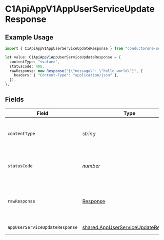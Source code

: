 # C1ApiAppV1AppUserServiceUpdateResponse

## Example Usage

```typescript
import { C1ApiAppV1AppUserServiceUpdateResponse } from "conductorone-sdk-typescript/sdk/models/operations";

let value: C1ApiAppV1AppUserServiceUpdateResponse = {
  contentType: "<value>",
  statusCode: 408,
  rawResponse: new Response("{\"message\": \"hello world\"}", {
    headers: { "Content-Type": "application/json" },
  }),
};
```

## Fields

| Field                                                                                             | Type                                                                                              | Required                                                                                          | Description                                                                                       |
| ------------------------------------------------------------------------------------------------- | ------------------------------------------------------------------------------------------------- | ------------------------------------------------------------------------------------------------- | ------------------------------------------------------------------------------------------------- |
| `contentType`                                                                                     | *string*                                                                                          | :heavy_check_mark:                                                                                | HTTP response content type for this operation                                                     |
| `statusCode`                                                                                      | *number*                                                                                          | :heavy_check_mark:                                                                                | HTTP response status code for this operation                                                      |
| `rawResponse`                                                                                     | [Response](https://developer.mozilla.org/en-US/docs/Web/API/Response)                             | :heavy_check_mark:                                                                                | Raw HTTP response; suitable for custom response parsing                                           |
| `appUserServiceUpdateResponse`                                                                    | [shared.AppUserServiceUpdateResponse](../../../sdk/models/shared/appuserserviceupdateresponse.md) | :heavy_minus_sign:                                                                                | Successful response                                                                               |
